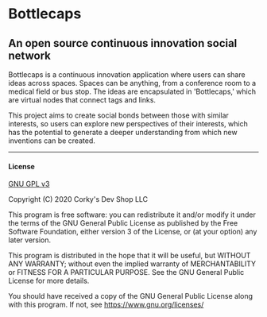 # Bottlecaps

## An open source continuous innovation social network

Bottlecaps is a continuous innovation application where users can share ideas across spaces. Spaces can be anything, from a conference room to a medical field or bus stop. The ideas are encapsulated in 'Bottlecaps,' which are virtual nodes that connect tags and links. 

This project aims to create social bonds between those with similar interests, so users can explore new perspectives of their interests, which has the potential to generate a deeper understanding from which new inventions can be created.

---

#### License

[GNU GPL v3](https://www.gnu.org/licenses/)

Copyright (C) 2020 Corky's Dev Shop LLC 

This program is free software: you can redistribute it and/or modify it under the terms of the GNU General Public License as published by the Free Software Foundation, either version 3 of the License, or (at your option) any later version.

This program is distributed in the hope that it will be useful, but WITHOUT ANY WARRANTY; without even the implied warranty of MERCHANTABILITY or FITNESS FOR A PARTICULAR PURPOSE. See the GNU General Public License for more details.

You should have received a copy of the GNU General Public License along with this program. If not, see
https://www.gnu.org/licenses/
